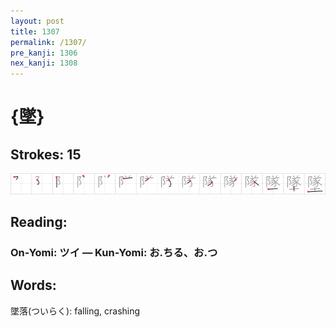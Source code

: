 ```yaml
---
layout: post
title: 1307
permalink: /1307/
pre_kanji: 1306
nex_kanji: 1308
---
```


# {墜}

## Strokes: 15

<div class="stroke"><img src="../images/E5A29C.png" /></div>

## Reading:

### On-Yomi: ツイ &mdash; Kun-Yomi: お.ちる、お.つ

## Words:

墜落(ついらく): falling, crashing
